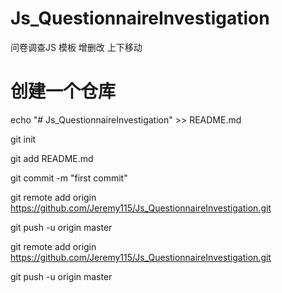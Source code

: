 # Js_QuestionnaireInvestigation

问卷调查JS 模板 增删改 上下移动

# 创建一个仓库

 echo "# Js_QuestionnaireInvestigation" >> README.md
 
 git init
 
 git add README.md
 
 git commit -m "first commit"
 
 git remote add origin https://github.com/Jeremy115/Js_QuestionnaireInvestigation.git
 
 git push -u origin master



 git remote add origin https://github.com/Jeremy115/Js_QuestionnaireInvestigation.git
 
 git push -u origin master
